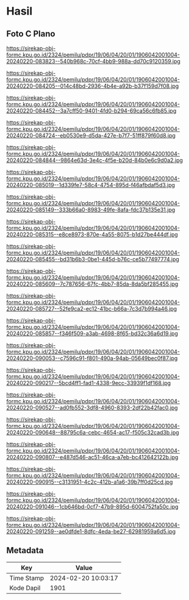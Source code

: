 # Hasil

## Foto C Plano

https://sirekap-obj-formc.kpu.go.id/2324/pemilu/pdpr/19/06/04/20/01/1906042001004-20240220-083823--540b968c-70cf-4bb9-988a-dd70c9120359.jpg

https://sirekap-obj-formc.kpu.go.id/2324/pemilu/pdpr/19/06/04/20/01/1906042001004-20240220-084205--014c48bd-2936-4b4e-a92b-b37f159d7f08.jpg

https://sirekap-obj-formc.kpu.go.id/2324/pemilu/pdpr/19/06/04/20/01/1906042001004-20240220-084452--3a7cff50-9401-4fd0-b294-69ca56c6fb85.jpg

https://sirekap-obj-formc.kpu.go.id/2324/pemilu/pdpr/19/06/04/20/01/1906042001004-20240220-084724--eb0530e9-d5da-427e-b7f7-51ff879f60d8.jpg

https://sirekap-obj-formc.kpu.go.id/2324/pemilu/pdpr/19/06/04/20/01/1906042001004-20240220-084844--9864e63d-3e4c-4f5e-b20d-84b0e6c9d0a2.jpg

https://sirekap-obj-formc.kpu.go.id/2324/pemilu/pdpr/19/06/04/20/01/1906042001004-20240220-085019--1d339fe7-58c4-4754-895d-f46afbdaf5d3.jpg

https://sirekap-obj-formc.kpu.go.id/2324/pemilu/pdpr/19/06/04/20/01/1906042001004-20240220-085149--333b66a0-8983-49fe-8afa-fdc37b135e31.jpg

https://sirekap-obj-formc.kpu.go.id/2324/pemilu/pdpr/19/06/04/20/01/1906042001004-20240220-085315--e8ce8973-870e-4a55-8075-b1d27be444df.jpg

https://sirekap-obj-formc.kpu.go.id/2324/pemilu/pdpr/19/06/04/20/01/1906042001004-20240220-085455--bd31b6b3-0be1-445d-b76c-ce5b77497774.jpg

https://sirekap-obj-formc.kpu.go.id/2324/pemilu/pdpr/19/06/04/20/01/1906042001004-20240220-085609--7c787656-67fc-4bb7-85da-8da5bf285455.jpg

https://sirekap-obj-formc.kpu.go.id/2324/pemilu/pdpr/19/06/04/20/01/1906042001004-20240220-085727--52fe9ca2-ec12-41bc-b66a-7c3d7b994a46.jpg

https://sirekap-obj-formc.kpu.go.id/2324/pemilu/pdpr/19/06/04/20/01/1906042001004-20240220-085857--f346f509-a3ab-4698-8f65-bd32c36a6d19.jpg

https://sirekap-obj-formc.kpu.go.id/2324/pemilu/pdpr/19/06/04/20/01/1906042001004-20240220-090053--c7596c91-f801-490a-94ab-05649bec0f87.jpg

https://sirekap-obj-formc.kpu.go.id/2324/pemilu/pdpr/19/06/04/20/01/1906042001004-20240220-090217--5bcd4ff1-fad1-4338-9ecc-33939f1df168.jpg

https://sirekap-obj-formc.kpu.go.id/2324/pemilu/pdpr/19/06/04/20/01/1906042001004-20240220-090527--ad0fb552-3df8-4960-8393-2df22b42fac0.jpg

https://sirekap-obj-formc.kpu.go.id/2324/pemilu/pdpr/19/06/04/20/01/1906042001004-20240220-090648--88795c6a-cebc-4654-ac17-f505c32cad3b.jpg

https://sirekap-obj-formc.kpu.go.id/2324/pemilu/pdpr/19/06/04/20/01/1906042001004-20240220-090807--e487d546-ac51-46ca-a7eb-bc412642122b.jpg

https://sirekap-obj-formc.kpu.go.id/2324/pemilu/pdpr/19/06/04/20/01/1906042001004-20240220-090915--c3131951-4c2c-412b-a1a6-39b7ff0d25cd.jpg

https://sirekap-obj-formc.kpu.go.id/2324/pemilu/pdpr/19/06/04/20/01/1906042001004-20240220-091046--1cb646bd-0cf7-47b9-895d-6004752fa50c.jpg

https://sirekap-obj-formc.kpu.go.id/2324/pemilu/pdpr/19/06/04/20/01/1906042001004-20240220-091259--ae0dfde1-8dfc-4eda-be27-62981959a6d5.jpg


## Metadata

| Key        | Value               |
| ---------- | ------------------- |
| Time Stamp | 2024-02-20 10:03:17 |
| Kode Dapil | 1901                |



